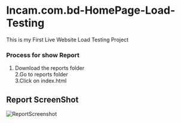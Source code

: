 # Incam.com.bd-HomePage-Load-Testing
This is my First Live Website Load Testing Project

### Process for show Report <br>
1. Download the reports folder <br>
2.Go to reports folder <br>
3.Click on index.html <br>

## Report ScreenShot <br>
![ReportScreenshot](https://user-images.githubusercontent.com/38497405/111877216-7b4e6100-89cc-11eb-9314-a80c26f3921c.PNG)


